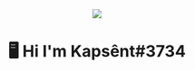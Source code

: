 <div align="center">
    <img src="https://komarev.com/ghpvc/?username=KapsentXDD&color=blue"/>
</div>
<h1 align="center">🖥 Hi I'm Kapsênt#3734</h1>
<p align="center">
